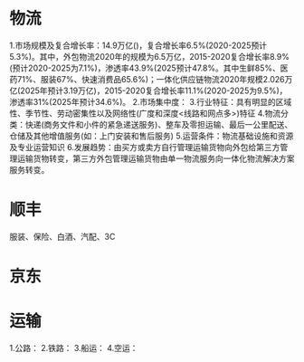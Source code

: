 # 物流
1.市场规模及复合增长率：14.9万亿()，复合增长率6.5%(2020-2025预计5.3%)。其中，外包物流2020年的规模为6.5万亿，2015-2020复合增长率8.9%(预计2020-2025为7.1%)，渗透率43.9%(2025预计47.8%。其中生鲜85%、医药71%、服装67%、快速消费品65.6%)；一体化供应链物流2020年规模2.026万亿(2025年预计3.19万亿)，2015-2020复合增长率11.1%(2020-2025为9.5%)，渗透率31%(2025年预计34.6%)。
2.市场集中度：
3.行业特征：具有明显的区域性、季节性、劳动密集性以及网络性(广度和深度<线路和网点多>)特征
4.物流分类：快递(商务文件和小件的紧急递送服务)、整车及零担运输、最后一公里配送、仓储及其他增值服务(如：上门安装和售后服务)
5.运营条件：物流基础设施和资源及专业运营知识
6.发展趋势：由买方或卖方自行管理运输货物向外包给第三方管理运输货物转变，第三方外包管理运输货物由单一物流服务向一体化物流解决方案服务转变。

# 顺丰
服装、保险、白酒、汽配、3C

# 京东


# 运输
1.公路：
2.铁路：
3.船运：
4.空运：